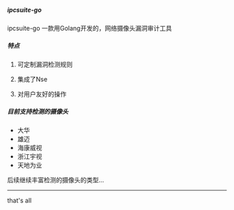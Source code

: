 ##### ipcsuite-go

ipcsuite-go 一款用Golang开发的，网络摄像头漏洞审计工具


##### 特点

1. 可定制漏洞检测规则

2. 集成了Nse

3. 对用户友好的操作


##### 目前支持检测的摄像头

* 大华
* 雄迈
* 海康威视
* 浙江宇视
* 天地为业

后续继续丰富检测的摄像头的类型...


---
that's all
